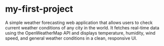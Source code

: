 # my-first-project
A simple weather forecasting web application that allows users to check current weather conditions of any city in the world. It fetches real-time data using the OpenWeatherMap API and displays temperature, humidity, wind speed, and general weather conditions in a clean, responsive UI.
